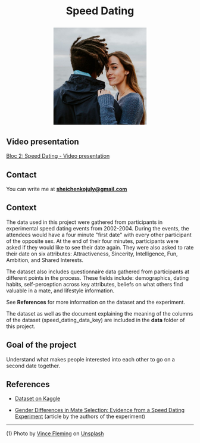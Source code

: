 # <p align="center">Speed Dating</p>

<p align="center"> <img src="vince-fleming-8kDJohzgeC0-unsplash_cropped.jpg" width="250"> </p>

## Video presentation

[Bloc 2: Speed Dating - Video presentation](https://share.vidyard.com/watch/pob7HSeJvX5vCNoUFTCt7o?)

## Contact

You can write me at **sheichenkojuly@gmail.com**

## Context 

The data used in this project were gathered from participants in experimental speed dating events from 2002-2004. During the events, the attendees would have a four minute "first date" with every other participant of the opposite sex. At the end of their four minutes, participants were asked if they would like to see their date again. They were also asked to rate their date on six attributes: Attractiveness, Sincerity, Intelligence, Fun, Ambition, and Shared Interests.

The dataset also includes questionnaire data gathered from participants at different points in the process. These fields include: demographics, dating habits, self-perception across key attributes, beliefs on what others find valuable in a mate, and lifestyle information.

See **References** for more information on the dataset and the experiment.

The dataset as well as the document explaining the meaning of the columns of the dataset (speed_dating_data_key) are included in the **data** folder of this project.

## Goal of the project
Understand what makes people interested into each other to go on a second date together.

## References

- [Dataset on Kaggle](https://www.kaggle.com/datasets/annavictoria/speed-dating-experiment)

- [Gender Differences in Mate Selection: Evidence from a Speed Dating Experiment](https://academiccommons.columbia.edu/doi/10.7916/D8FB585Z) (article by the authors of the experiment)  

-----

(1) Photo by <a href="https://unsplash.com/@vincefleming?utm_source=unsplash&utm_medium=referral&utm_content=creditCopyText">Vince Fleming</a> on <a href="https://unsplash.com/photos/8kDJohzgeC0?utm_source=unsplash&utm_medium=referral&utm_content=creditCopyText">Unsplash</a>
  
